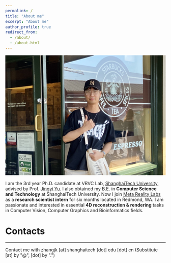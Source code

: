 ```yaml
---
permalink: /
title: "About me"
excerpt: "About me"
author_profile: true
redirect_from: 
  - /about/
  - /about.html
---
```

![Cover](/images/IMG_1629.jpeg)

I am the 3rd year Ph.D. candidate at VRVC Lab, [ShanghaiTech University](https://www.shanghaitech.edu.cn/), advised by Prof. [Jingyi Yu](http://www.yu-jingyi.com/cv/). I also obtained my B.E. in **Computer Science and Technology** at ShanghaiTech University. Now I join [Meta Reality Labs](https://about.facebook.com/realitylabs/) as a **research scientist intern** for six months located in Redmond, WA. I am passionate and interested in essential **4D reconstruction & rendering** tasks in Computer Vision, Computer Graphics and Bioinformatics fields.

# Contacts
------
Contact me with zhangjk \[at\] shanghaitech \[dot\] edu \[dot\] cn (Substitute \[at\] by "@", \[dot\] by ".")
